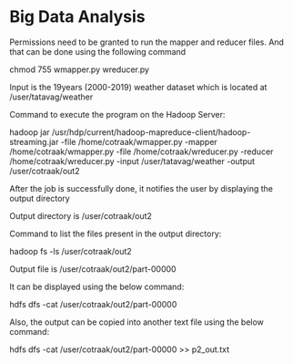 # Big Data Analysis

Permissions need to be granted to run the mapper and reducer files. And that can be done using the following command

chmod 755 wmapper.py wreducer.py

Input is the 19years (2000-2019) weather dataset which is located at /user/tatavag/weather

Command to execute the program on the Hadoop Server:

hadoop jar /usr/hdp/current/hadoop-mapreduce-client/hadoop-streaming.jar -file /home/cotraak/wmapper.py -mapper /home/cotraak/wmapper.py -file /home/cotraak/wreducer.py -reducer /home/cotraak/wreducer.py -input /user/tatavag/weather -output /user/cotraak/out2

After the job is successfully done, it notifies the user by displaying the output directory

Output directory is /user/cotraak/out2

Command to list the files present in the output directory:

hadoop fs -ls /user/cotraak/out2

Output file is /user/cotraak/out2/part-00000

It can be displayed using the below command:

hdfs dfs -cat /user/cotraak/out2/part-00000

Also, the output can be copied into another text file using the below command:

hdfs dfs -cat /user/cotraak/out2/part-00000 >> p2_out.txt

